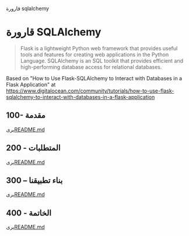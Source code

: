 قارورة sqlalchemy

# قارورة SQLAlchemy

> Flask is a lightweight Python web framework that provides useful tools and features for creating web applications in the Python Language.
> SQLAlchemy is an SQL toolkit that provides efficient and high-performing database access for relational databases.

Based on "How to Use Flask-SQLAlchemy to Interact with Databases in a Flask Application" at <https://www.digitalocean.com/community/tutorials/how-to-use-flask-sqlalchemy-to-interact-with-databases-in-a-flask-application>

## 100- مقدمة

يرى[README.md](./100/README.md)

## 200 - المتطلبات

يرى[README.md](./200/README.md)

## 300 – بناء تطبيقنا

يرى[README.md](./300/README.md)

## 400 - الخاتمة

يرى[README.md](./400/README.md)
